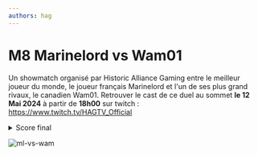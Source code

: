 ```yaml
---
authors: hag
---
```


# M8 Marinelord vs Wam01

Un showmatch organisé par Historic Alliance Gaming entre le meilleur joueur du monde, le joueur français Marinelord et l'un de ses plus grand rivaux, le canadien Wam01.
Retrouver le cast de ce duel au sommet **le 12 Mai 2024** à partir de **18h00** sur twitch : https://www.twitch.tv/HAGTV_Official

<details> 
  <summary>Score final</summary>
    <div>
        Marinelord : 4 / Wam01 : 2 <br/>
        <b>Victoire de Marinelord !! 🏆🇨🇵</b>
    </div>
</details>

![ml-vs-wam](/img/organisations/hag/MLvsWAM-12-05-2024.png)
